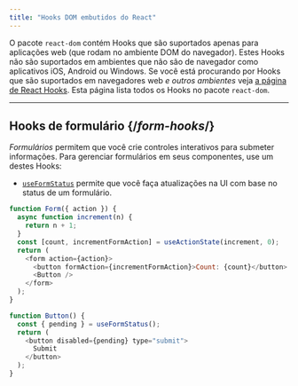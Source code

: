 ```yaml
---
title: "Hooks DOM embutidos do React"
---
```


<Intro>

O pacote `react-dom` contém Hooks que são suportados apenas para aplicações web (que rodam no ambiente DOM do navegador). Estes Hooks não são suportados em ambientes que não são de navegador como aplicativos iOS, Android ou Windows. Se você está procurando por Hooks que são suportados em navegadores web *e outros ambientes* veja [a página de React Hooks](/reference/react). Esta página lista todos os Hooks no pacote `react-dom`.

</Intro>

---

## Hooks de formulário {/*form-hooks*/}

*Formulários* permitem que você crie controles interativos para submeter informações. Para gerenciar formulários em seus componentes, use um destes Hooks:

* [`useFormStatus`](/reference/react-dom/hooks/useFormStatus) permite que você faça atualizações na UI com base no status de um formulário.

```js
function Form({ action }) {
  async function increment(n) {
    return n + 1;
  }
  const [count, incrementFormAction] = useActionState(increment, 0);
  return (
    <form action={action}>
      <button formAction={incrementFormAction}>Count: {count}</button>
      <Button />
    </form>
  );
}

function Button() {
  const { pending } = useFormStatus();
  return (
    <button disabled={pending} type="submit">
      Submit
    </button>
  );
}
```